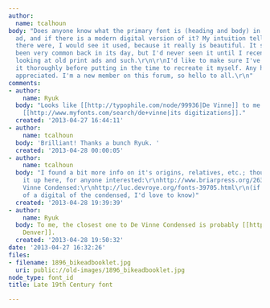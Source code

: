 ```yaml
---
author:
  name: tcalhoun
body: "Does anyone know what the primary font is (heading and body) in the attached
  ad, and if there is a modern digital version of it? My intuition tells me that if
  there were, I would see it used, because it really is beautiful. It seems to have
  been very common back in its day, but I'd never seen it until I recently started
  looking at old print ads and such.\r\n\r\nI'd like to make sure I've researched
  it thoroughly before putting in the time to recreate it myself. Any help is much
  appreciated. I'm a new member on this forum, so hello to all.\r\n"
comments:
- author:
    name: Ryuk
  body: "Looks like [[http://typophile.com/node/99936|De Vinne]] to me.\r\nSome of
    [[http://www.myfonts.com/search/de+vinne|its digitizations]]."
  created: '2013-04-27 16:44:11'
- author:
    name: tcalhoun
  body: 'Brilliant! Thanks a bunch Ryuk. '
  created: '2013-04-28 00:00:05'
- author:
    name: tcalhoun
  body: "I found a bit more info on it's origins, relatives, etc.; thought I'd put
    it up here, for anyone interested:\r\nhttp://www.briarpress.org/26331\r\nhttp://www.flickr.com/photos/n1ke/5264216611/in/set-72157624519443005/\r\n\r\nDe
    Vinne Condensed:\r\nhttp://luc.devroye.org/fonts-39705.html\r\n(if anyone knows
    of a digital of the condensed, I'd love to know)"
  created: '2013-04-28 19:39:39'
- author:
    name: Ryuk
  body: To me, the closest one to De Vinne Condensed is probably [[http://www.myfonts.com/fonts/ef-typeshop/denver|TS
    Denver]].
  created: '2013-04-28 19:50:32'
date: '2013-04-27 16:32:26'
files:
- filename: 1896_bikeadbooklet.jpg
  uri: public://old-images/1896_bikeadbooklet.jpg
node_type: font_id
title: Late 19th Century font

---
```

